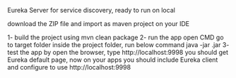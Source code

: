 Eureka Server for service discovery, ready to run on local

download the ZIP file <demo-cloud-eurka> and import as maven project on your IDE

1- build the project using 
  mvn clean package
2- run the app 
  open CMD
  go to target folder inside the project folder, run below command
  java -jar <app-name>.jar 
3- test the app by open the browser, type 
  http://localhost:9998
  you should get Eureka default page, now on your apps you should include Eureka client and configure to use http://localhost:9998
